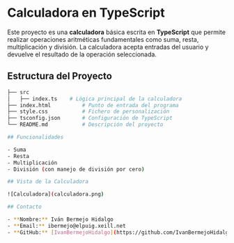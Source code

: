 # Calculadora en TypeScript

Este proyecto es una **calculadora** básica escrita en **TypeScript** que permite realizar operaciones aritméticas fundamentales como suma, resta, multiplicación y división. La calculadora acepta entradas del usuario y devuelve el resultado de la operación seleccionada.

## Estructura del Proyecto

```bash
├── src
│   ├── index.ts    # Lógica principal de la calculadora
├── index.html          # Punto de entrada del programa
├── style.css           # Fichero de personalización
├── tsconfig.json       # Configuración de TypeScript
└── README.md           # Descripción del proyecto

## Funcionalidades

- Suma
- Resta
- Multiplicación
- División (con manejo de división por cero)

## Vista de la Calculadora

![Calculadora](calculadora.png)

## Contacto

- **Nombre:** Iván Bermejo Hidalgo
- **Email:** ibermejo@elpuig.xeill.net
- **GitHub:** [IvanBermejoHidalgo](https://github.com/IvanBermejoHidalgo)




